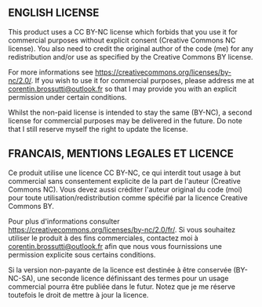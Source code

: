 ## ENGLISH LICENSE

This product uses a CC BY-NC license which forbids that you use it for commercial purposes without explicit consent (Creative Commons NC license).
You also need to credit the original author of the code (me) for any redistribution and/or use as specified by the Creative Commons BY license. 

For more informations see https://creativecommons.org/licenses/by-nc/2.0/.
If you wish to use it for commercial purposes, please address me at corentin.brossutti@outlook.fr so that I may provide you with an explicit permission under certain conditions. 

Whilst the non-paid license is intended to stay the same (BY-NC), a second license for commercial purposes may be delivered in the future. Do note that I still reserve myself the right to update the license.



## FRANCAIS, MENTIONS LEGALES ET LICENCE

Ce produit utilise une licence CC BY-NC, ce qui interdit tout usage à but commercial sans consentement explicite de la part de l'auteur (Creative Commons NC).
Vous devez aussi créditer l'auteur original du code (moi) pour toute utilisation/redistribution comme spécifié par la licence Creative Commons BY.

Pour plus d'informations consulter https://creativecommons.org/licenses/by-nc/2.0/fr/.
Si vous souhaitez utiliser le produit à des fins commerciales, contactez moi à corentin.brossutti@outlook.fr afin que nous vous fournissions une permission explicite sous certains conditions.

Si la version non-payante de la licence est destinée à être conservée (BY-NC-SA), une seconde licence définissant des termes pour un usage commercial pourra être publiée dans le futur. Notez que je me réserve toutefois le droit de mettre à jour la licence.
